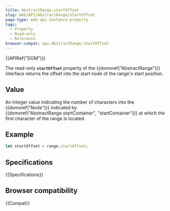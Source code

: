 ```yaml
---
title: AbstractRange.startOffset
slug: Web/API/AbstractRange/startOffset
page-type: web-api-instance-property
tags:
  - Property
  - Read-only
  - Reference
browser-compat: api.AbstractRange.startOffset
---
```

{{APIRef("DOM")}}

The read-only **`startOffset`** property of the {{domxref("AbstractRange")}} interface returns the offset into the start node of the range's start position.

## Value

An integer value indicating the number of characters into the {{domxref("Node")}} indicated by {{domxref("AbstractRange.startContainer", "startContainer")}} at which the first character of the range is located.

## Example

```js
let startOffset = range.startOffset;
```

## Specifications

{{Specifications}}

## Browser compatibility

{{Compat}}
